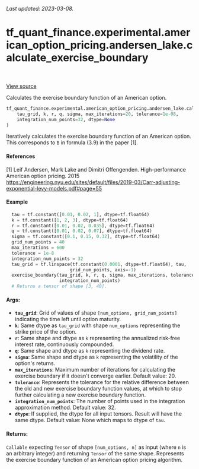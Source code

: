 <!--
This file is generated by a tool. Do not edit directly.
For open-source contributions the docs will be updated automatically.
-->

*Last updated: 2023-03-08.*

<div itemscope itemtype="http://developers.google.com/ReferenceObject">
<meta itemprop="name" content="tf_quant_finance.experimental.american_option_pricing.andersen_lake.calculate_exercise_boundary" />
<meta itemprop="path" content="Stable" />
</div>

# tf_quant_finance.experimental.american_option_pricing.andersen_lake.calculate_exercise_boundary

<!-- Insert buttons and diff -->

<table class="tfo-notebook-buttons tfo-api" align="left">
</table>

<a target="_blank" href="https://github.com/google/tf-quant-finance/blob/master/tf_quant_finance/experimental/american_option_pricing/exercise_boundary.py">View source</a>



Calculates the exercise boundary function of an American option.

```python
tf_quant_finance.experimental.american_option_pricing.andersen_lake.calculate_exercise_boundary(
    tau_grid, k, r, q, sigma, max_iterations=20, tolerance=1e-08,
    integration_num_points=32, dtype=None
)
```



<!-- Placeholder for "Used in" -->

Iteratively calculates the exercise boundary function of an American option.
This corresponds to `B` in formula (3.9) in the paper [1].

#### References
[1] Leif Andersen, Mark Lake and Dimitri Offengenden. High-performance
American option pricing. 2015
https://engineering.nyu.edu/sites/default/files/2019-03/Carr-adjusting-exponential-levy-models.pdf#page=55

#### Example
```python
  tau = tf.constant([0.01, 0.02, 1], dtype=tf.float64)
  k = tf.constant([1, 2, 3], dtype=tf.float64)
  r = tf.constant([0.01, 0.02, 0.035], dtype=tf.float64)
  q = tf.constant([0.01, 0.02, 0.07], dtype=tf.float64)
  sigma = tf.constant([0.1, 0.15, 0.32], dtype=tf.float64)
  grid_num_points = 40
  max_iterations = 600
  tolerance = 1e-8
  integration_num_points = 32
  tau_grid = tf.linspace(tf.constant(0.0001, dtype=tf.float64), tau,
                        grid_num_points, axis=-1)
  exercise_boundary(tau_grid, k, r, q, sigma, max_iterations, tolerance,
                    integration_num_points)
  # Returns a tensor of shape [3, 40].
```

#### Args:


* <b>`tau_grid`</b>: Grid of values of shape `[num_options, grid_num_points]`
  indicating the time left until option maturity.
* <b>`k`</b>: Same dtype as `tau_grid` with shape `num_options` representing the strike
  price of the option.
* <b>`r`</b>: Same shape and dtype as `k` representing the annualized risk-free
  interest rate, continuously compounded.
* <b>`q`</b>: Same shape and dtype as `k` representing the dividend rate.
* <b>`sigma`</b>: Same shape and dtype as `k` representing the volatility of the
  option's returns.
* <b>`max_iterations`</b>: Maximum number of iterations for calculating the exercise
  boundary if it doesn't converge earlier. Default value: 20.
* <b>`tolerance`</b>: Represents the tolerance for the relative difference between the
  old and new exercise boundary function values, at which to stop further
  calculating a new exercise boundary function.
* <b>`integration_num_points`</b>: The number of points used in the integration
  approximation method.
  Default value: 32.
* <b>`dtype`</b>: If supplied, the dtype for all input tensors. Result will have the
  same dtype.
  Default value: None which maps to dtype of `tau`.


#### Returns:

`Callable` expecting `Tensor` of shape `[num_options, n]` as input (where
`n` is an arbitrary integer)  and returning `Tensor` of the same shape.
Represents the exercise boundary function of an American option pricing
algorithm.
